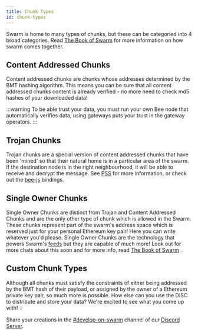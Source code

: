 ```yaml
---
title: Chunk Types
id: chunk-types
---
```


Swarm is home to many types of chunks, but these can be categoried into 4 broad categories. Read <a href="/the-book-of-swarm-viktor-tron-v1.0-pre-release7.pdf" target="_blank" rel="noopener noreferrer">The Book of Swarm</a>  for more information on how swarm comes together.

## Content Addressed Chunks

Content addressed chunks are chunks whose addresses determined by the BMT hashing algorithm. This means you can be sure that all content addressed chunks content is already verified - no more need to check md5 hashes of your downloaded data!

:::warning
To be able trust your data, you must run your own Bee node that automatically verifies data, using gateways puts your trust in the gateway operators. 
:::

## Trojan Chunks

Trojan chunks are a special version of content addressed chunks that have been 'mined' so that their natural home is in a particular area of the swarm. If the destination node is in the right neighbourhood, it will be able to receive and decrypt the message. See [PSS](/docs/dapps-on-swarm/pss) for more information, or check out the [bee-js](/docs/dapps-on-swarm/bee-js) bindings.

## Single Owner Chunks

Single Owner Chunks are distinct from Trojan and Content Addressed Chunks and are the only other type of chunk which is allowed in the Swarm. These chunks represent part of the swarm's address space which is reserved just for your personal Ethereum key pair! Here you can write whatever you'd please. Single Owner Chunks are the technology that powers Swarm's [feeds](/docs/dapps-on-swarm/feeds) but they are capable of much more! Look out for more chats about this soon and for more info, read <a href="/the-book-of-swarm-viktor-tron-v1.0-pre-release7.pdf" target="_blank" rel="noopener noreferrer">The Book of Swarm</a> .

## Custom Chunk Types

Although all chunks must satisfy the constraints of either being addressed by the BMT hash of their payload, or assigned by the owner of a Ethereum private key pair, so much more is possible. How else can you use the DISC to distribute and store your data? We're excited to see what you come up with! 💡 

Share your creations in the [#develop-on-swarm](https://discord.gg/C6dgqpxZkU) channel of our [Discord Server](https://discord.gg/wdghaQsGq5).